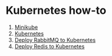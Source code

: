 # Kubernetes how-to

1. [Minikube](minikube.md)
2. [Kubernetes](kubectl.md)
3. [Deploy RabbitMQ to Kubernetes](RabbitMQ_Kubernetes.md)
4. [Deploy Redis to Kubernetes](Redis_Kubernetes.md)